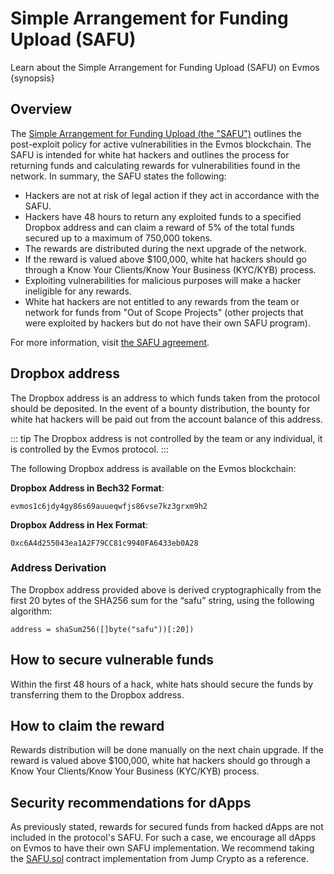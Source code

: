 <!--
order: 3
-->

# Simple Arrangement for Funding Upload (SAFU)

Learn about the Simple Arrangement for Funding Upload (SAFU)
on Evmos {synopsis}

## Overview

<!-- markdown-link-check-disable-next-line -->
The [Simple Arrangement for Funding Upload (the "SAFU")](https://github.com/evmos/evmos/tree/main/docs/users/security/SAFU.pdf)
outlines the post-exploit policy for active vulnerabilities in the Evmos blockchain.
The SAFU is intended for white hat hackers
and outlines the process for returning funds and calculating rewards
for vulnerabilities found in the network.
In summary, the SAFU states the following:

* Hackers are not at risk of legal action if they act in accordance
  with the SAFU.
* Hackers have 48 hours to return any exploited funds
  to a specified Dropbox address and can claim a reward of
  5% of the total funds secured up to a maximum of 750,000 tokens.
* The rewards are distributed during the next upgrade of the network.
* If the reward is valued above $100,000, white hat hackers should go through
  a Know Your Clients/Know Your Business (KYC/KYB) process.
* Exploiting vulnerabilities for malicious purposes
  will make a hacker ineligible for any rewards.
* White hat hackers are not entitled to any rewards from the team or network
  for funds from "Out of Scope Projects" (other projects that were exploited
  by hackers but do not have their own SAFU program).

For more information,
visit [the SAFU agreement](https://github.com/evmos/evmos/tree/main/docs/users/security/SAFU.pdf).<!-- markdown-link-check-disable-line -->

## Dropbox address

The Dropbox address is an address to which funds taken from
the protocol should be deposited.
In the event of a bounty distribution,
the bounty for white hat hackers will be paid out
from the account balance of this address.

::: tip
The Dropbox address is not controlled by the team
or any individual, it is controlled by the Evmos protocol.
:::

The following Dropbox address is available on the Evmos blockchain:

**Dropbox Address in Bech32 Format**:

```shell
evmos1c6jdy4gy86s69auueqwfjs86vse7kz3grxm9h2
```

**Dropbox Address in Hex Format**:

```shell
0xc6A4d255043ea1A2F79CC81c9940FA6433eb0A28
```

### Address Derivation

The Dropbox address provided above is derived cryptographically from the
first 20 bytes of the SHA256 sum for the “safu” string,
using the following algorithm:

```shell
address = shaSum256([]byte("safu"))[:20])
```

## How to secure vulnerable funds

Within the first 48 hours of a hack,
white hats should secure the funds by transferring them to the Dropbox address.

## How to claim the reward

Rewards distribution will be done manually on the next chain upgrade.
If the reward is valued above $100,000,
white hat hackers should go through a
Know Your Clients/Know Your Business (KYC/KYB) process.

## Security recommendations for dApps

As previously stated, rewards for secured funds from hacked dApps
are not included in the protocol's SAFU.
For such a case, we encourage all dApps on Evmos
to have their own SAFU implementation.
We recommend taking the [SAFU.sol](https://github.com/JumpCrypto/Safu/)
contract implementation from Jump Crypto as a reference.
